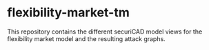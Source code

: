 # flexibility-market-tm

This repository contains the different securiCAD model views for the flexibility market model and the resulting attack graphs.
